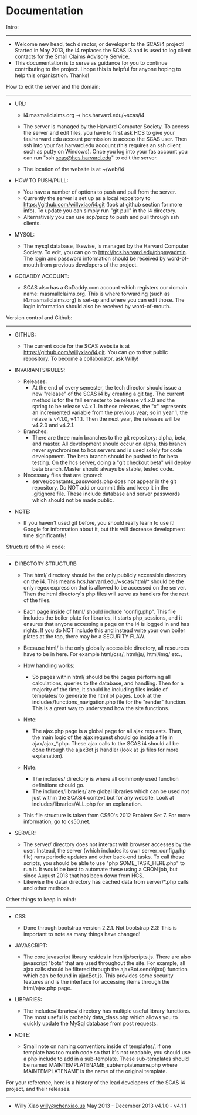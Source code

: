 Documentation
=====

Intro: 
_____
* Welcome new head, tech director, or developer to the SCASi4 project! Started in May 2013, the i4 replaces the SCAS i3 and is used to log client contacts for the Small Claims Advisory Service. 
* This documentation is to serve as guidance for you to continue contributing to the project. I hope this is helpful for anyone hoping to help this organization. Thanks!

How to edit the server and the domain:
_____
* URL: 
	+ i4.masmallclaims.org -> hcs.harvard.edu/~scas/i4

	+ The server is managed by the Harvard Computer Society. To access the server and edit files, you have to first ask HCS to give your fas.harvard.edu account permission to access the SCAS user. Then ssh into your fas.harvard.edu account (this requires an ssh client such as putty on Windows). Once you log into your fas account you can run "ssh scas@hcs.harvard.edu" to edit the server. 
	+ The location of the website is at ~/web/i4

* HOW TO PUSH/PULL: 
	+ You have a number of options to push and pull from the server. 
	+ Currently the server is set up as a local repository to https://github.com/willyxiao/i4.git (look at github section for more info). To update you can simply run "git pull" in the i4 directory. 
	+ Alternatively you can use scp/pscp to push and pull through ssh clients. 

* MYSQL: 
	+ The mysql database, likewise, is managed by the Harvard Computer Society. To edit, you can go to http://hcs.harvard.edu/phpmyadmin. The login and password information should be received by word-of-mouth from previous developers of the project.

* GODADDY ACCOUNT: 
	+ SCAS also has a GoDaddy.com account which registers our domain name: masmallclaims.org. This is where forwarding (such as i4.masmallclaims.org) is set-up and where you can edit those. The login information should also be received by word-of-mouth.

Version control and Github:
_____
* GITHUB: 
	+ The current code for the SCAS website is at https://github.com/willyxiao/i4.git. You can go to that public repository. To become a collaborator, ask Willy!

* INVARIANTS/RULES: 
	+ Releases: 
		- At the end of every semester, the tech director should issue a new "release" of the SCAS i4 by creating a git tag. The current method is for the fall semester to be release v4.x.0 and the spring to be release v4.x.1. In these releases, the "x" represents an incremented variable from the previous year; so in year 1, the relase is v4.1.0, v4.1.1. Then the next year, the releases will be v4.2.0 and v4.2.1. 
	+ Branches: 
		- There are three main branches to the git repository: alpha, beta, and master. All development should occur on alpha, this branch never synchronizes to hcs servers and is used solely for code development. The beta branch should be pushed to for beta testing. On the hcs server, doing a "git checkout beta" will deploy beta branch. Master should always be stable, tested code. 
	+ Necessary files that are ignored:
		- server/constants_passwords.php does not appear in the git repository. Do NOT add or commit this and keep it in the .gitignore file. These include database and server passwords which should not be made public.

* NOTE: 
	+ If you haven't used git before, you should really learn to use it! Google for information about it, but this will decrease development time significantly!

Structure of the i4 code: 
_____
* DIRECTORY STRUCTURE: 
	+ The html/ directory should be the only publicly accessible directory on the i4. This means hcs.harvard.edu/~scas/html/* should be the only regex expression that is allowed to be accessed on the server. Then the html directory's php files will serve as handlers for the rest of the files. 
	+ Each page inside of html/ should include "config.php". This file includes the boiler plate for libraries, it starts php_sessions, and it ensures that anyone accessing a page on the i4 is logged in and has rights. If you do NOT include this and instead write your own boiler plates at the top, there may be a SECURITY FLAW.
	+ Because html/ is the only globally accessible directory, all resources have to be in here. For example html/css/, html/js/, html/img/ etc., 
	
	+ How handling works: 
		- So pages within html/ should be the pages performing all calculations, queries to the database, and handling. Then for a majority of the time, it should be including files inside of templates/ to generate the html of pages. Look at the includes/functions_navigation.php file for the "render" function. This is a great way to understand how the site functions. 

	+ Note: 
		- The ajax.php page is a global page for all ajax requests. Then, the main logic of the ajax request should go inside a file in ajax/ajax_*.php. These ajax calls to the SCAS i4 should all be done through the ajaxBot.js handler (look at .js files for more explanation).

	+ Note: 
		- The includes/ directory is where all commonly used function definitions should go. 
		- The includes/libraries/ are global libraries which can be used not just within the SCASi4 context but for any website. Look at includes/libraries/ALL.php for an explanation.

	+ This file structure is taken from CS50's 2012 Problem Set 7. For more information, go to cs50.net. 
	
* SERVER:
	+ The server/ directory does not interact with browser accesses by the user. Instead, the server (which includes its own server_config.php file) runs periodic updates and other back-end tasks. To call these scripts, you should be able to use "php SOME_TASK_HERE.php" to run it. It would be best to automate these using a CRON job, but since August 2013 that has been down from HCS.
	+ Likewise the data/ directory has cached data from server/*.php calls and other methods.
		
Other things to keep in mind: 
_____
* CSS: 
	+ Done through bootstrap version 2.2.1. Not bootstrap 2.3! This is important to note as many things have changed!

* JAVASCRIPT: 
	+ The core javascript library resides in html/js/scripts.js. There are also javascript "bots" that are used throughout the site. For example, all ajax calls should be filtered through the ajaxBot.sendAjax() function which can be found in ajaxBot.js. This provides some security features and is the interface for accessing items through the html/ajax.php page.
	
* LIBRARIES:
	+ The includes/libraries/ directory has multiple useful library functions. The most useful is probably data_class.php which allows you to quickly update the MySql database from post requests.
	
* NOTE: 
	+ Small note on naming convention: inside of templates/, if one template has too much code so that it's not readable, you should use a php include to add in a sub-template. These sub-templates should be named MAINTEMPLATENAME_subtemplatename.php where MAINTEMPLATENAME is the name of the original template.

For your reference, here is a history of the lead developers of the SCAS i4 project, and their releases. 
_____
* Willy Xiao	willy@chenxiao.us	May 2013 - December 2013	v4.1.0 - v4.1.1
	
